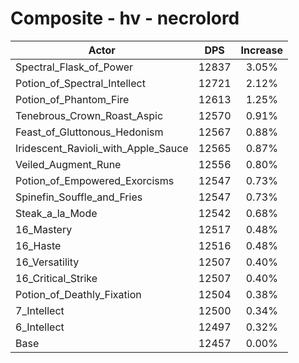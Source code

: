 # Composite - hv - necrolord
| Actor | DPS | Increase |
|---|:---:|:---:|
|Spectral_Flask_of_Power|12837|3.05%|
|Potion_of_Spectral_Intellect|12721|2.12%|
|Potion_of_Phantom_Fire|12613|1.25%|
|Tenebrous_Crown_Roast_Aspic|12570|0.91%|
|Feast_of_Gluttonous_Hedonism|12567|0.88%|
|Iridescent_Ravioli_with_Apple_Sauce|12565|0.87%|
|Veiled_Augment_Rune|12556|0.80%|
|Potion_of_Empowered_Exorcisms|12547|0.73%|
|Spinefin_Souffle_and_Fries|12547|0.73%|
|Steak_a_la_Mode|12542|0.68%|
|16_Mastery|12517|0.48%|
|16_Haste|12516|0.48%|
|16_Versatility|12507|0.40%|
|16_Critical_Strike|12507|0.40%|
|Potion_of_Deathly_Fixation|12504|0.38%|
|7_Intellect|12500|0.34%|
|6_Intellect|12497|0.32%|
|Base|12457|0.00%|
